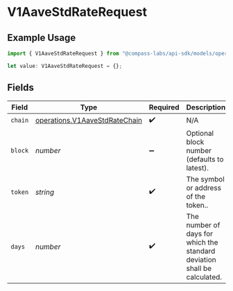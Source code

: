 # V1AaveStdRateRequest

## Example Usage

```typescript
import { V1AaveStdRateRequest } from "@compass-labs/api-sdk/models/operations";

let value: V1AaveStdRateRequest = {};
```

## Fields

| Field                                                                          | Type                                                                           | Required                                                                       | Description                                                                    | Example                                                                        |
| ------------------------------------------------------------------------------ | ------------------------------------------------------------------------------ | ------------------------------------------------------------------------------ | ------------------------------------------------------------------------------ | ------------------------------------------------------------------------------ |
| `chain`                                                                        | [operations.V1AaveStdRateChain](../../models/operations/v1aavestdratechain.md) | :heavy_check_mark:                                                             | N/A                                                                            |                                                                                |
| `block`                                                                        | *number*                                                                       | :heavy_minus_sign:                                                             | Optional block number (defaults to latest).                                    |                                                                                |
| `token`                                                                        | *string*                                                                       | :heavy_check_mark:                                                             | The symbol or address of the token..                                           | USDC                                                                           |
| `days`                                                                         | *number*                                                                       | :heavy_check_mark:                                                             | The number of days for which the standard deviation shall be calculated.       |                                                                                |